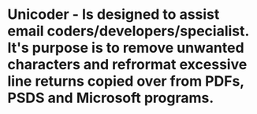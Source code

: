 # Unicoder - Is designed to assist email coders/developers/specialist. It's purpose is to remove unwanted characters and refrormat excessive line returns copied over from PDFs, PSDS and Microsoft programs.  
